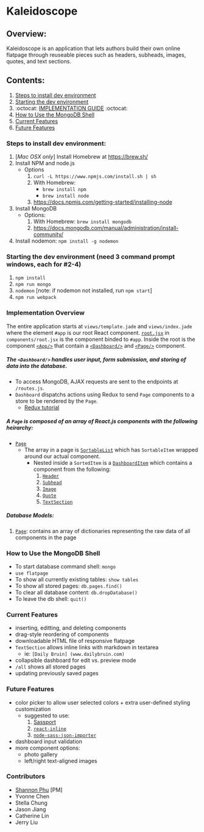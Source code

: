 # Kaleidoscope

## Overview:
Kaleidoscope is an application that lets authors build their own online flatpage through reuseable pieces such as headers, subheads, images, quotes, and text sections.

## Contents:
1. [Steps to install dev environment](https://github.com/daily-bruin/flatpage_generator#steps-to-install-dev-environment)
2. [Starting the dev environment](https://github.com/daily-bruin/flatpage_generator#starting-the-dev-environment)
3. :octocat: [IMPLEMENTATION GUIDE](https://github.com/daily-bruin/flatpage_generator/#implementation-overview) :octocat: 
4. [How to Use the MongoDB Shell](https://github.com/daily-bruin/flatpage_generator#how-to-use-the-mongodb-shell)
5. [Current Features](https://github.com/daily-bruin/flatpage_generator#current-features)
6. [Future Features](https://github.com/daily-bruin/flatpage_generator#future-features)

### Steps to install dev environment:
1. [*Mac OSX only*] Install Homebrew at https://brew.sh/
2. Install NPM and node.js 
	* Options
		1. `curl -L https://www.npmjs.com/install.sh | sh`
		2. With Homebrew:
			* `brew install npm`
			* `brew install node`
		3. https://docs.npmjs.com/getting-started/installing-node
3. Install MongoDB
	* Options:
		1. With Homebrew: `brew install mongodb`
		2. https://docs.mongodb.com/manual/administration/install-community/
4. Install nodemon: `npm install -g nodemon`

### Starting the dev environment (need 3 command prompt windows, each for #2-4)
1. `npm install`
2. `npm run mongo`
3. `nodemon` [note: if nodemon not installed, run `npm start`]
4. `npm run webpack`

### Implementation Overview
The entire application starts at `views/template.jade` and `views/index.jade` where the element `#app` is our root React component. [`root.jsx`](https://github.com/daily-bruin/flatpage_generator/blob/master/public/components/root.jsx) in `components/root.jsx` is the component binded to `#app`.
Inside the root is the component [`<App/>`](https://github.com/daily-bruin/flatpage_generator/blob/master/public/components/App.jsx) that contain a [`<Dashboard/>`](https://github.com/daily-bruin/flatpage_generator/blob/master/public/components/Dashboard.jsx) and [`<Page/>`](https://github.com/daily-bruin/flatpage_generator/blob/master/public/components/Page.jsx) component.

##### The `<Dashboard/>` handles user input, form submission, and storing of data into the database. 
* To access MongoDB, AJAX requests are sent to the endpoints at `/routes.js`.
* `Dashboard` dispatchs actions using Redux to send `Page` components to a store to be rendered by the `Page`.
  * [Redux tutorial](https://github.com/happypoulp/redux-tutorial)

##### A `Page` is composed of an array of React.js components with the following heirarchy:
  * [`Page`](https://github.com/daily-bruin/flatpage_generator/blob/master/public/components/Page.jsx)
    * The array in a page is [`SortableList`](https://github.com/daily-bruin/flatpage_generator/blob/master/public/components/common/SortableComponent.jsx) which has `SortableItem` wrapped around our actual component.
        * Nested inside a `SortedItem` is a [`DashboardItem`](https://github.com/daily-bruin/flatpage_generator/blob/master/public/components/common/DashboardItem.jsx) which contains a component from the following:
          1. [`Header`](https://github.com/daily-bruin/flatpage_generator/blob/master/public/components/common/Header.jsx)
          2. [`Subhead`](https://github.com/daily-bruin/flatpage_generator/blob/master/public/components/common/Subhead.jsx)
          3. [`Image`](https://github.com/daily-bruin/flatpage_generator/blob/master/public/components/common/Image.jsx)
          4. [`Quote`](https://github.com/daily-bruin/flatpage_generator/blob/master/public/components/common/Quote.jsx)
          5. [`TextSection`](https://github.com/daily-bruin/flatpage_generator/blob/master/public/components/common/TextSection.jsx)
          
##### Database Models:
1. [`Page`](https://github.com/daily-bruin/flatpage_generator/blob/master/public/model/page.js): contains an array of dictionaries representing the raw data of all components in the page

### How to Use the MongoDB Shell
* To start database command shell: `mongo`
* `use flatpage`
* To show all currently existing tables: `show tables`
* To show all stored pages: `db.pages.find()`
* To clear all database content: `db.dropDatabase()`
* To leave the db shell: `quit()`

### Current Features
* inserting, editting, and deleting components
* drag-style reordering of components
* downloadable HTML file of responsive flatpage
* `TextSection` allows inline links with markdown in textarea
	* ie: `[Daily Bruin] (www.dailybruin.com)`
* collapsible dashboard for edit vs. preview mode
* `/all` shows all stored pages
* updating previously saved pages

### Future Features
* color picker to allow user selected colors + extra user-defined styling customization
	* suggested to use:
		1. [Sassport](https://github.com/davidkpiano/sassport)
		2. [`react-inline`](https://github.com/martinandert/react-inline)
		3. [`node-sass-json-importer`](https://www.npmjs.com/package/node-sass-json-importer)
* dashboard input validation
* more component options:
	* photo gallery
	* left/right text-aligned images

### Contributors
* [Shannon Phu](https://github.com/shannonphu) [PM]
* Yvonne Chen
* Stella Chung
* Jason Jiang
* Catherine Lin
* Jerry Liu
